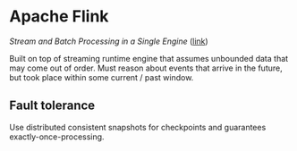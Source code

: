 # Apache Flink
*Stream and Batch Processing in a Single Engine*
([link](https://drive.google.com/open?id=0B_10gtxnPV-_MHhYdEJfaUN1T2s))

Built on top of streaming runtime engine that assumes unbounded data that may come out of order. Must reason about events that arrive in the future, but took place within some current / past window.

## Fault tolerance
Use distributed consistent snapshots for checkpoints and guarantees exactly-once-processing.
